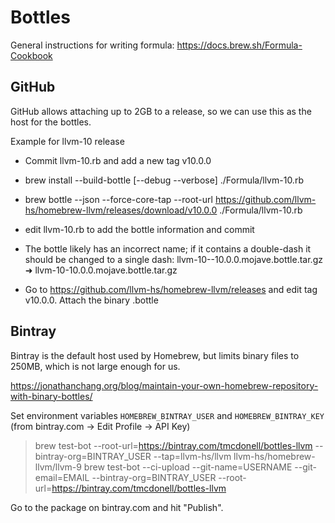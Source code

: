 # Bottles

General instructions for writing formula: https://docs.brew.sh/Formula-Cookbook

## GitHub

GitHub allows attaching up to 2GB to a release, so we can use this as the host
for the bottles.

Example for llvm-10 release

 * Commit llvm-10.rb and add a new tag v10.0.0

 * brew install --build-bottle [--debug --verbose] ./Formula/llvm-10.rb

 * brew bottle --json --force-core-tap --root-url https://github.com/llvm-hs/homebrew-llvm/releases/download/v10.0.0 ./Formula/llvm-10.rb

 * edit llvm-10.rb to add the bottle information and commit

 * The bottle likely has an incorrect name; if it contains a double-dash it
   should be changed to a single dash:
     llvm-10--10.0.0.mojave.bottle.tar.gz  ➜  llvm-10-10.0.0.mojave.bottle.tar.gz

 * Go to https://github.com/llvm-hs/homebrew-llvm/releases and edit tag v10.0.0.
   Attach the binary .bottle


## Bintray

Bintray is the default host used by Homebrew, but limits binary files to 250MB,
which is not large enough for us.

https://jonathanchang.org/blog/maintain-your-own-homebrew-repository-with-binary-bottles/

Set environment variables `HOMEBREW_BINTRAY_USER` and `HOMEBREW_BINTRAY_KEY`
(from bintray.com -> Edit Profile -> API Key)

> brew test-bot --root-url=https://bintray.com/tmcdonell/bottles-llvm --bintray-org=BINTRAY_USER --tap=llvm-hs/llvm llvm-hs/homebrew-llvm/llvm-9
> brew test-bot --ci-upload --git-name=USERNAME --git-email=EMAIL --bintray-org=BINTRAY_USER --root-url=https://bintray.com/tmcdonell/bottles-llvm

Go to the package on bintray.com and hit "Publish".

